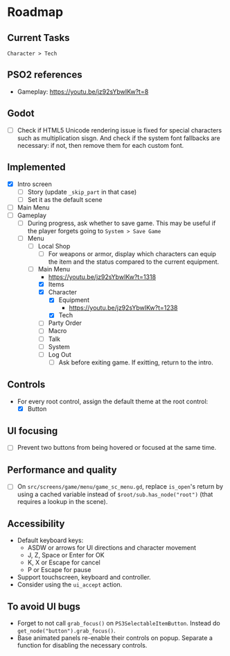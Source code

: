 # Roadmap

## Current Tasks

`Character > Tech`

## PSO2 references

- Gameplay: https://youtu.be/jz92sYbwIKw?t=8

## Godot

- [ ] Check if HTML5 Unicode rendering issue is fixed for special characters such as multiplication sisgn. And check if the system font fallbacks are necessary: if not, then remove them for each custom font.

## Implemented

- [x] Intro screen
  - [ ] Story (update `_skip_part` in that case)
  - [ ] Set it as the default scene
- [ ] Main Menu
- [ ] Gameplay
  - [ ] During progress, ask whether to save game. This may be useful if the player forgets going to `System > Save Game`
  - [ ] Menu
    - [ ] Local Shop
      - [ ] For weapons or armor, display which characters can equip the item and the status compared to the current equipment.
    - [ ] Main Menu
      - https://youtu.be/jz92sYbwIKw?t=1318
      - [x] Items
      - [x] Character
        - [x] Equipment
          - https://youtu.be/jz92sYbwIKw?t=1238
        - [x] Tech
      - [ ] Party Order
      - [ ] Macro
      - [ ] Talk
      - [ ] System
      - [ ] Log Out
        - [ ] Ask before exiting game. If exitting, return to the intro.

## Controls

- For every root control, assign the default theme at the root control:
  - [x] Button

## UI focusing

- [ ] Prevent two buttons from being hovered or focused at the same time.

## Performance and quality

- [ ] On `src/screens/game/menu/game_sc_menu.gd`, replace `is_open`'s return by using a cached variable instead of `$root/sub.has_node("root")` (that requires a lookup in the scene).

## Accessibility

- Default keyboard keys:
  - ASDW or arrows for UI directions and character movement
  - J, Z, Space or Enter for OK
  - K, X or Escape for cancel
  - P or Escape for pause
- Support touchscreen, keyboard and controller.
- Consider using the `ui_accept` action.

## To avoid UI bugs

- Forget to not call `grab_focus()` on `PS3SelectableItemButton`. Instead do `get_node("button").grab_focus()`.
- Base animated panels re-enable their controls on popup. Separate a function for disabling the necessary controls.